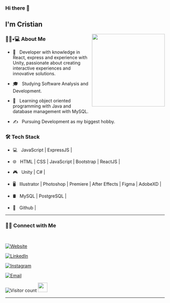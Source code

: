 ### Hi there 👋<h2> I'm Cristian</h2>

<img align='right' src="https://media.giphy.com/media/M9gbBd9nbDrOTu1Mqx/giphy.gif" width="230">

<h3> 👨🏻•💻 About Me </h3>



- 🤔 &nbsp; Developer with knowledge in React, express and experience with Unity, passionate about creating interactive experiences and innovative solutions.

- 🎓 &nbsp; Studying Software Analysis and Development.

- 🌱 &nbsp; Learning object oriented programming with Java and database management with MySQL.

- ✍️ &nbsp; Pursuing Development as my biggest hobby.



<h3>🛠 Tech Stack</h3>



- 💻 &nbsp;  JavaScript | ExpressJS |

- 🌐 &nbsp; HTML | CSS | JavaScript | Bootstrap | ReactJS |

- 🎮 &nbsp; Unity | C# | 

- 🖥 &nbsp; Illustrator | Photoshop | Premiere | After Effects | Figma | AdobeXD |
  
- 🛢 &nbsp; MySQL | PostgreSQL |
  
- 🔧 &nbsp; Github |
<!--




-->





<hr>



<h3> 🤝🏻 Connect with Me </h3>

<br>



<p align="center">

<a href="https://shivammalpani.netlify.app/"><img alt="Website" src="https://img.shields.io/badge/shivammalpani.netlify.app-black?style=flat-square&logo=google-chrome"></a>

<a href="https://www.linkedin.com/in/cristian-castano23/"><img alt="LinkedIn" src="https://img.shields.io/badge/LinkedIn-Shivam%20Malpani-blue?style=flat-square&logo=linkedin"></a>

<a href="https://www.instagram.com/i__disbalance/"><img alt="Instagram" src="https://img.shields.io/badge/Instagram-i__disbalance-black?style=flat-square&logo=instagram"></a>

<a href="mailto:shivammalpani111@gmail.com"><img alt="Email" src="https://img.shields.io/badge/Email-shivammalpani111@gmail.com-blue?style=flat-square&logo=gmail"></a>

</p>





![Visitor count](https://visitor-badge.laobi.icu/badge?page_id=shivam0110.shivam0110)   <img src="https://media.giphy.com/media/dxn6fRlTIShoeBr69N/giphy.gif" width="30">





<hr>


